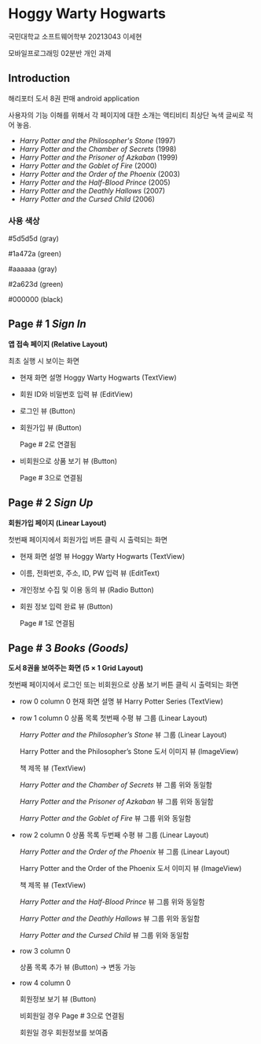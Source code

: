 # Hoggy Warty Hogwarts

국민대학교 소프트웨어학부 20213043 이세현

모바일프로그래밍 02분반 개인 과제

## Introduction

해리포터 도서 8권 판매 android application

사용자의 기능 이해를 위해서 각 페이지에 대한 소개는 액티비티 최상단 녹색 글씨로 적어 놓음.

- *Harry Potter and the Philosopher's Stone* (1997)
- *Harry Potter and the Chamber of Secrets* (1998)
- *Harry Potter and the Prisoner of Azkaban* (1999)
- *Harry Potter and the Goblet of Fire* (2000)
- *Harry Potter and the Order of the Phoenix* (2003)
- *Harry Potter and the Half-Blood Prince* (2005)
- *Harry Potter and the Deathly Hallows* (2007)
- *Harry Potter and the Cursed Child* (2006)

### 사용 색상

#5d5d5d (gray)

#1a472a (green)

#aaaaaa (gray)

#2a623d (green)

#000000 (black)

## Page # 1 *Sign In*

**앱 접속 페이지 (Relative Layout)**

최초 실행 시 보이는 화면

- 현재 화면 설명 Hoggy Warty Hogwarts (TextView)
- 회원 ID와 비밀번호 입력 뷰 (EditView)
- 로그인 뷰 (Button)
- 회원가입 뷰 (Button)
    
    Page # 2로 연결됨
    
- 비회원으로 상품 보기 뷰 (Button)
    
    Page # 3으로 연결됨
    

## Page # 2 *Sign Up*

**회원가입 페이지 (Linear Layout)**

첫번째 페이지에서 회원가입 버튼 클릭 시 출력되는 화면

- 현재 화면 설명 뷰 Hoggy Warty Hogwarts (TextView)
- 이름, 전화번호, 주소, ID, PW 입력 뷰 (EditText)
- 개인정보 수집 및 이용 동의 뷰 (Radio Button)
- 회원 정보 입력 완료 뷰 (Button)
    
    Page # 1로 연결됨
    

## Page # 3 *Books (Goods)*

**도서 8권을 보여주는 화면 (5 × 1 Grid Layout)**

첫번째 페이지에서 로그인 또는 비회원으로 상품 보기 버튼 클릭 시 출력되는 화면

- row 0 column 0 현재 화면 설명 뷰 Harry Potter Series (TextView)
- row 1 column 0 상품 목록 첫번째 수평 뷰 그룹 (Linear Layout)
    
    *Harry Potter and the Philosopher’s Stone* 뷰 그룹 (Linear Layout)
    
    Harry Potter and the Philosopher’s Stone 도서 이미지 뷰 (ImageView)
    
    책 제목 뷰 (TextView)
    
    *Harry Potter and the Chamber of Secrets* 뷰 그룹 위와 동일함
    
    *Harry Potter and the Prisoner of Azkaban* 뷰 그룹 위와 동일함
    
    *Harry Potter and the Goblet of Fire* 뷰 그룹 위와 동일함
    
- row 2 column 0 상품 목록 두번째 수평 뷰 그룹 (Linear Layout)
    
    *Harry Potter and the Order of the Phoenix* 뷰 그룹 (Linear Layout)
    
    Harry Potter and the Order of the Phoenix 도서 이미지 뷰 (ImageView)
    
    책 제목 뷰 (TextView)
    
    *Harry Potter and the Half-Blood Prince* 뷰 그룹 위와 동일함
    
    *Harry Potter and the Deathly Hallows* 뷰 그룹 위와 동일함
    
    *Harry Potter and the Cursed Child* 뷰 그룹 위와 동일함
    
- row 3 column 0
    
    상품 목록 추가 뷰 (Button) → 변동 가능
    
- row 4 column 0
    
    회원정보 보기 뷰 (Button)
    
    비회원일 경우 Page # 3으로 연결됨
    
    회원일 경우 회원정보를 보여줌
